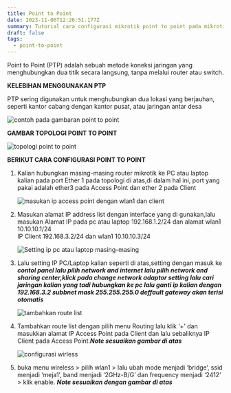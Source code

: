 ```yaml
---
title: Point to Point
date: 2023-11-06T12:26:51.177Z
summary: Tutorial cara configurasi mikrotik point to point pada mikrotik
draft: false
tags:
  - point-to-point
---
```

Point to Point (PTP) adalah sebuah metode koneksi jaringan yang menghubungkan dua titik secara langsung, tanpa melalui router atau switch. 

**KELEBIHAN MENGGUNAKAN PTP** 

 PTP sering digunakan untuk menghubungkan dua lokasi yang berjauhan, seperti kantor cabang dengan kantor pusat, atau jaringan antar desa

![contoh pada gambaran point to point](/images/uploads/top2-400.png "point to point")

**GAMBAR TOPOLOGI POINT TO POINT**

![topologi point to point](/images/uploads/topologi1.jpg "topologi")

**BERIKUT CARA CONFIGURASI POINT TO POINT** 

1. Kalian hubungkan masing-masing router mikrotik ke PC atau laptop kalian pada port Ether 1 pada topologi di atas,di dalam hal ini, port yang pakai adalah ether3 pada Access Point dan ether 2 pada Client

   ![masukan ip access point dengan wlan1 dan client](/images/uploads/28.png "ip add access point dengan wlan1 dan client")
2. Masukan alamat IP address list dengan interface yang di gunakan,lalu masukan Alamat IP pada pc atau laptop 192.168.1.2/24 dan alamat wlan1 10.10.10.1/24\
   IP Client 192.168.3.2/24 dan  wlan1 10.10.10.3/24

   ![Setting ip pc atau laptop masing-masing](/images/uploads/48.png "setting ip pc atau laptop masing-masing")
3. Lalu setting IP PC/Laptop kalian seperti di atas,setting dengan masuk ke ***contol panel lalu pilih network and internet lalu pilih network and sharing center,klick pada change network adaptor setting lalu cari jaringan kalian yang tadi hubungkan ke pc lalu ganti ip kalian dengan 192.168.3.2 subbnet mask 255.255.255.0 deffault gateway akan terisi otomatis***

   ![tambahkan route list](/images/uploads/38.png "tambahkan route list")
4. Tambahkan route list dengan pilih menu Routing lalu klik ‘+’ dan masukkan alamat IP Access Point pada Client dan lalu sebaliknya IP Client pada Access Point.***Note sesuaikan gambar di atas*** 

   ![configurasi wirless](/images/uploads/2konfigurasiapside.png "configurasi wirless")
5.  buka menu wireless > pilih wlan1 > lalu ubah mode menjadi ‘bridge’, ssid menjadi ‘meja1’, band menjadi ‘2GHz-B/G’ dan frequency menjadi ‘2412’ > klik enable. ***Note sesuaikan dengan gambar di atas***
